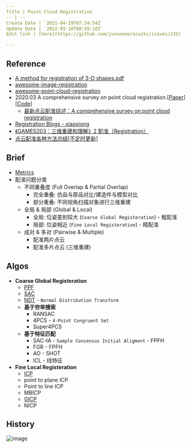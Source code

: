 ```yaml
---
Title | Point Cloud Registration
-- | --
Create Date | `2021-04-29T07:34:54Z`
Update Date | `2022-03-10T08:59:18Z`
Edit link | [here](https://github.com/junxnone/aiwiki/issues/235)

---
```

## Reference
- [A method for registration of 3-D shapes.pdf](https://github.com/junxnone/tech-io/files/6397002/A.method.for.registration.of.3-D.shapes.pdf)
- [awesome-image-registration](https://github.com/Awesome-Image-Registration-Organization/awesome-image-registration)
- [awesome-point-cloud-registration](https://github.com/XuyangBai/awesome-point-cloud-registration)
- 2020.03  A comprehensive survey on point cloud registration  [[Paper](https://arxiv.org/abs/2103.02690v2)] [[Code]()]
  - [最新点云配准综述：A comprehensive survey on point cloud registration](https://zhuanlan.zhihu.com/p/355578871)
- [Registration Blogs - xiaoxiong](https://littlebearsama.github.io/categories/Registration/)
- [《GAMES203：三维重建和理解》2 配准（Registration）](https://zhuanlan.zhihu.com/p/462813029)
- [点云配准各种方法总结[不定时更新]](https://blog.csdn.net/Ha_ku/article/details/79755623)



## Brief
- [Metrics](https://github.com/junxnone/tech-io/issues/983)
- 配准问题分类
  - 不同重叠度 (Full Overlap & Partial Overlap)
    - 完全重叠: 仿品与原品对比/建造件与模型对比
    - 部分重叠: 不同视角扫描对象进行三维重建
  - 全局 & 局部 (Global & Local)
    - 全局: 位姿差别较大 (`Coarse Global Registeration`) - 粗配准
    - 局部: 位姿相近 (`Fine Local Registeration`) - 精配准
  - 成对 & 多对 (Pairwise & Multiple)
    - 配准两片点云
    - 配准多片点云 (三维重建)

## Algos
- **Coarse Global Registeration**
  - [PPF](/3D_Algos_PPF)
  - [SAC]()
  - [NDT](/Normal_Distributions_Transform) - `Normal Distribution Transform` 
  - **基于穷举搜索**
    - RANSAC
    - 4PCS - `4-Point Congruent Set`
    - Super4PCS
  - **基于特征匹配**
    - SAC-IA - `Sample Consensus Initial Aligment` - FPFH
    - FGR - FPFH
    - AO - SHOT
    - ICL - 线特征
- **Fine Local Registeration**
  - [ICP](3D_Algos_ICP)
  - point to plane ICP
  - Point to line ICP
  - MBICP
  - [GICP](/GICP)
  - NICP

## History

![image](https://user-images.githubusercontent.com/2216970/153119106-67ae2cec-8a9d-4d1d-84bd-04c4bf4c9d34.png)

